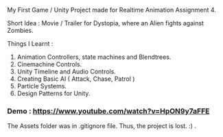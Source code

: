 My First Game / Unity Project made for Realtime Animation Assignment 4.

Short Idea : Movie / Trailer for Dystopia, where an Alien fights against Zombies.

Things I Learnt : 

1. Animation Controllers, state machines and Blendtrees.
2. Cinemachine Controls.
3. Unity Timeline and Audio Controls.
4. Creating Basic AI ( Attack, Chase, Patrol )
5. Particle Systems.
6. Design Patterns for Unity.


### Demo : https://www.youtube.com/watch?v=HpON9y7aFFE




The Assets folder was in .gitignore file. Thus, the project is lost. :) .



   
